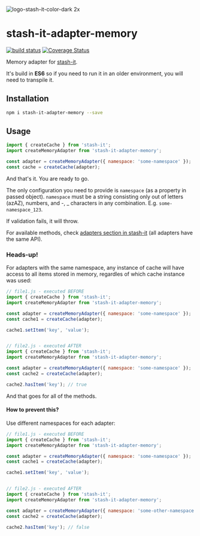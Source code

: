 ![logo-stash-it-color-dark 2x](https://user-images.githubusercontent.com/1819138/30385483-99fd209c-98a7-11e7-85e2-595791d8d894.png)

# stash-it-adapter-memory

[![build status](https://img.shields.io/travis/smolak/stash-it-adapter-memory/master.svg?style=flat-square)](https://travis-ci.org/smolak/stash-it-adapter-memory)
[![Coverage Status](https://coveralls.io/repos/github/smolak/stash-it-adapter-memory/badge.svg?branch=master)](https://coveralls.io/github/smolak/stash-it-adapter-memory)

Memory adapter for [stash-it](https://www.npmjs.com/package/stash-it).

It's build in **ES6** so if you need to run it in an older environment,
you will need to transpile it.

## Installation

```sh
npm i stash-it-adapter-memory --save
```

## Usage

```javascript
import { createCache } from 'stash-it';
import createMemoryAdapter from 'stash-it-adapter-memory';

const adapter = createMemoryAdapter({ namespace: 'some-namespace' });
const cache = createCache(adapter);
```

And that's it. You are ready to go.

The only configuration you need to provide is `namespace` (as a property in passed object).
`namespace` must be a string consisting only out of letters (azAZ), numbers, and -, _ characters in any combination.
E.g. `some-namespace_123`.

If validation fails, it will throw.

For available methods, check [adapters section in stash-it](https://jaceks.gitbooks.io/stash-it/content/advanced-usage/adapters/methods.html) (all adapters have the same API).

### Heads-up!

For adapters with the same namespace, any instance of cache will have access to all items stored in memory, regardles of which cache instance was used:

```javascript
// file1.js - executed BEFORE
import { createCache } from 'stash-it';
import createMemoryAdapter from 'stash-it-adapter-memory';

const adapter = createMemoryAdapter({ namespace: 'some-namespace' });
const cache1 = createCache(adapter);

cache1.setItem('key', 'value');


// file2.js - executed AFTER
import { createCache } from 'stash-it';
import createMemoryAdapter from 'stash-it-adapter-memory';

const adapter = createMemoryAdapter({ namespace: 'some-namespace' });
const cache2 = createCache(adapter);

cache2.hasItem('key'); // true
```

And that goes for all of the methods.

#### How to prevent this?

Use different namespaces for each adapter:

```javascript
// file1.js - executed BEFORE
import { createCache } from 'stash-it';
import createMemoryAdapter from 'stash-it-adapter-memory';

const adapter = createMemoryAdapter({ namespace: 'some-namespace' });
const cache1 = createCache(adapter);

cache1.setItem('key', 'value');


// file2.js - executed AFTER
import { createCache } from 'stash-it';
import createMemoryAdapter from 'stash-it-adapter-memory';

const adapter = createMemoryAdapter({ namespace: 'some-other-namespace' });
const cache2 = createCache(adapter);

cache2.hasItem('key'); // false
```
